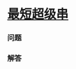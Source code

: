 # [最短超级串](https://leetcode-cn.com/problems/find-the-shortest-superstring)

### 问题



### 解答

```

```

